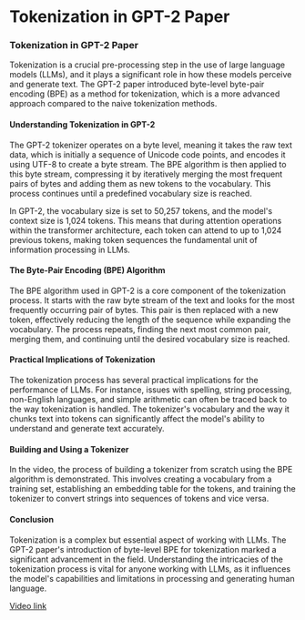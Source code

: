 # Tokenization in GPT-2 Paper

### Tokenization in GPT-2 Paper

Tokenization is a crucial pre-processing step in the use of large language models (LLMs), and it plays a significant role in how these models perceive and generate text. The GPT-2 paper introduced byte-level byte-pair encoding (BPE) as a method for tokenization, which is a more advanced approach compared to the naive tokenization methods.

#### Understanding Tokenization in GPT-2

The GPT-2 tokenizer operates on a byte level, meaning it takes the raw text data, which is initially a sequence of Unicode code points, and encodes it using UTF-8 to create a byte stream. The BPE algorithm is then applied to this byte stream, compressing it by iteratively merging the most frequent pairs of bytes and adding them as new tokens to the vocabulary. This process continues until a predefined vocabulary size is reached.

In GPT-2, the vocabulary size is set to 50,257 tokens, and the model's context size is 1,024 tokens. This means that during attention operations within the transformer architecture, each token can attend to up to 1,024 previous tokens, making token sequences the fundamental unit of information processing in LLMs.

#### The Byte-Pair Encoding (BPE) Algorithm

The BPE algorithm used in GPT-2 is a core component of the tokenization process. It starts with the raw byte stream of the text and looks for the most frequently occurring pair of bytes. This pair is then replaced with a new token, effectively reducing the length of the sequence while expanding the vocabulary. The process repeats, finding the next most common pair, merging them, and continuing until the desired vocabulary size is reached.

#### Practical Implications of Tokenization

The tokenization process has several practical implications for the performance of LLMs. For instance, issues with spelling, string processing, non-English languages, and simple arithmetic can often be traced back to the way tokenization is handled. The tokenizer's vocabulary and the way it chunks text into tokens can significantly affect the model's ability to understand and generate text accurately.

#### Building and Using a Tokenizer

In the video, the process of building a tokenizer from scratch using the BPE algorithm is demonstrated. This involves creating a vocabulary from a training set, establishing an embedding table for the tokens, and training the tokenizer to convert strings into sequences of tokens and vice versa.

#### Conclusion

Tokenization is a complex but essential aspect of working with LLMs. The GPT-2 paper's introduction of byte-level BPE for tokenization marked a significant advancement in the field. Understanding the intricacies of the tokenization process is vital for anyone working with LLMs, as it influences the model's capabilities and limitations in processing and generating human language.

[Video link](https://www.youtube.com/watch?v=zduSFxRajkE?t=172)